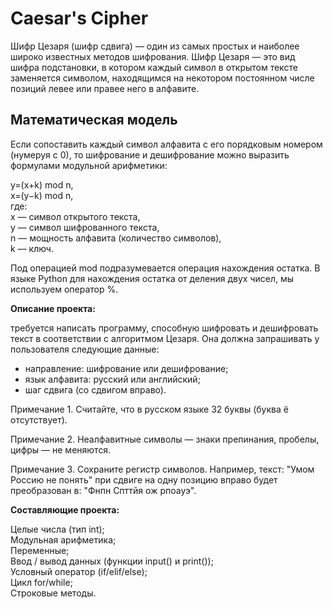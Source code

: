 # Caesar's Cipher

Шифр Цезаря (шифр сдвига) — один из самых простых и наиболее широко известных методов шифрования. Шифр Цезаря — это вид шифра подстановки, в котором каждый символ в открытом тексте заменяется символом, находящимся на некотором постоянном числе позиций левее или правее него в алфавите.

## Математическая модель

Если сопоставить каждый символ алфавита с его порядковым номером (нумеруя с 0), то шифрование и дешифрование можно выразить формулами модульной арифметики:

y=(x+k) mod n,</br>
x=(y−k) mod n,</br>
где:</br>
x — символ открытого текста, </br>
y — символ шифрованного текста, </br>
n — мощность алфавита (количество символов),</br>
k — ключ.

Под операцией mod подразумевается операция нахождения остатка. В языке Python для нахождения остатка от деления двух чисел, мы используем оператор %.

**Описание проекта:** 

требуется написать программу, способную шифровать и дешифровать текст в соответствии с алгоритмом Цезаря. Она должна запрашивать у пользователя следующие данные:

- направление: шифрование или дешифрование;
- язык алфавита: русский или английский;
- шаг сдвига (со сдвигом вправо).

Примечание 1. Считайте, что в русском языке 32 буквы (буква ё отсутствует).

Примечание 2. Неалфавитные символы — знаки препинания, пробелы, цифры — не меняются.

Примечание 3. Сохраните регистр символов. Например, текст: "Умом Россию не понять" при сдвиге на одну позицию вправо будет преобразован в: "Фнпн Спттйя ож рпоауэ".

**Составляющие проекта:**

Целые числа (тип int);</br>
Модульная арифметика;</br>
Переменные;</br>
Ввод / вывод данных (функции input() и print());</br>
Условный оператор (if/elif/else);</br>
Цикл for/while;</br>
Строковые методы.</br>